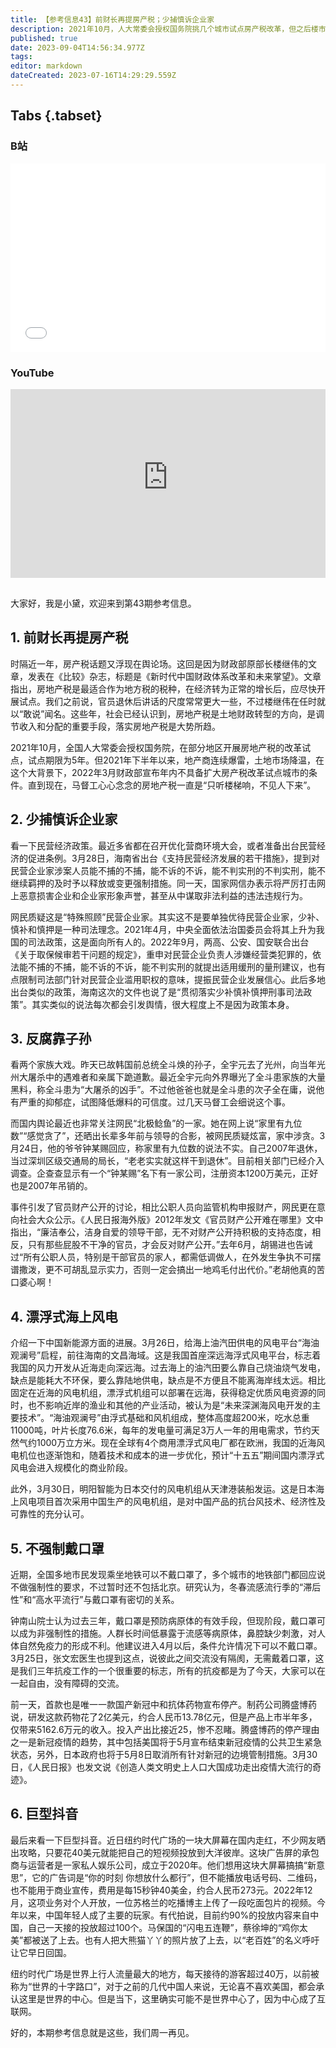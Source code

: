 ```yaml
---
title: 【参考信息43】前财长再提房产税；少捕慎诉企业家
description: 2021年10月，人大常委会授权国务院挑几个城市试点房产税改革，但之后楼市降温，2022年3月财政部说年内不具备扩大房产税改革试点城市的条件，到现在依然“只听楼梯响，不见人下来”。最近，海南省政府说“对民营企业家涉案人员能不捕的不捕、能不诉的不诉”，被质疑特殊照顾。这其实是落实中央“少捕慎诉慎押”的司法政策，但几乎每次这么说都会引发舆情，反映的是社会思潮的问题。
published: true
date: 2023-09-04T14:56:34.977Z
tags: 
editor: markdown
dateCreated: 2023-07-16T14:29:29.559Z
---
```


## Tabs {.tabset}
### B站
<div style="position: relative; padding: 30% 45%;">
<iframe style="position: absolute; width: 100%; height: 100%; left: 0; top: 0;" src="//player.bilibili.com/player.html?&bvid=BV1Hk4y1q7sq&page=1&as_wide=1&high_quality=1&danmaku=1&autoplay=0" scrolling="no" border="0" frameborder="no" framespacing="0" allowfullscreen="true"></iframe>
</div>

### YouTube
<div style="position: relative; padding: 30% 45%;">
<iframe style="position: absolute; top: 0; left: 0; width: 100%; height: 100%;" src="https://www.youtube-nocookie.com/embed/YouTubeVID" title="YouTube video player" frameborder="0" allow="accelerometer; autoplay; clipboard-write; encrypted-media; gyroscope; picture-in-picture" allowfullscreen></iframe>
</div>

##
大家好，我是小黛，欢迎来到第43期参考信息。

## 1. 前财长再提房产税
时隔近一年，房产税话题又浮现在舆论场。这回是因为财政部原部长楼继伟的文章，发表在《比较》杂志，标题是《新时代中国财政体系改革和未来掌望》。文章指出，房地产税是最适合作为地方税的税种，在经济转为正常的增长后，应尽快开展试点。我们之前说，官员退休后讲话的尺度常常更大一些，不过楼继伟在任时就以“敢说”闻名。这些年，社会已经认识到，房地产税是土地财政转型的方向，是调节收入和分配的重要手段，落实房地产税是大势所趋。

2021年10月，全国人大常委会授权国务院，在部分地区开展房地产税的改革试点，试点期限为5年。但2021年下半年以来，地产商连续爆雷，土地市场降温，在这个大背景下，2022年3月财政部宣布年内不具备扩大房产税改革试点城市的条件。直到现在，马督工心心念念的房地产税一直是“只听楼梯响，不见人下来”。

## 2. 少捕慎诉企业家

看一下民营经济政策。最近多省都在召开优化营商环境大会，或者准备出台民营经济的促进条例。3月28日，海南省出台《支持民营经济发展的若干措施》，提到对民营企业家涉案人员能不捕的不捕，能不诉的不诉，能不判实刑的不判实刑，能不继续羁押的及时予以释放或变更强制措施。同一天，国家网信办表示将严厉打击网上恶意损害企业和企业家形象声誉，甚至从中谋取非法利益的违法违规行为。

网民质疑这是“特殊照顾”民营企业家。其实这不是要单独优待民营企业家，少补、慎补和慎押是一种司法理念。2021年4月，中央全面依法治国委员会将其上升为我国的司法政策，这是面向所有人的。2022年9月，两高、公安、国安联合出台《关于取保候审若干问题的规定》，重申对民营企业负责人涉嫌经营类犯罪的，依法能不捕的不捕，能不诉的不诉，能不判实刑的就提出适用缓刑的量刑建议，也有点限制司法部门针对民营企业滥用职权的意味，提振民营企业发展信心。此后多地出台类似的政策，海南这次的文件也说了是“贯彻落实少补慎补慎押刑事司法政策”。其实类似的说法每次都会引发舆情，很大程度上不是因为政策本身。

## 3. 反腐靠子孙

看两个家族大戏。昨天已故韩国前总统全斗焕的孙子，全宇元去了光州，向当年光州大屠杀中的遇难者和亲属下跪道歉。最近全宇元向外界曝光了全斗患家族的大量黑料，称全斗患为“大屠杀的凶手”。不过他爸爸也就是全斗患的次子全在庸，说他有严重的抑郁症，试图降低爆料的可信度。过几天马督工会细说这个事。

而国内舆论最近也非常关注网民“北极鲶鱼”的一家。她在网上说“家里有九位数”“感觉贪了”，还晒出长辈多年前与领导的合影，被网民质疑炫富，家中涉贪。3月24日，他的爷爷钟某赐回应，称家里有九位数的说法不实。自己2007年退休，当过深圳区级交通局的局长，“老老实实就这样干到退休”。目前相关部门已经介入调查。企查查显示有一个“钟某赐”名下有一家公司，注册资本1200万美元，正好也是2007年吊销的。

事件引发了官员财产公开的讨论，相比公职人员向监管机构申报财产，网民更在意向社会大众公示。《人民日报海外版》2012年发文《官员财产公开难在哪里》文中指出，“廉洁奉公，洁身自爱的领导干部，无不对财产公开持积极的支持态度，相反，只有那些屁股不干净的官员，才会反对财产公开。”去年6月，胡锡进也告诫过“所有公职人员，特别是干部官员的家人，都需低调做人，在外发生争执不可摆谱撒泼，更不可胡乱显示实力，否则一定会搞出一地鸡毛付出代价。”老胡他真的苦口婆心啊！


## 4. 漂浮式海上风电

介绍一下中国新能源方面的进展。3月26日，给海上油汽田供电的风电平台“海油观澜号”启程，前往海南的文昌海域。这是我国首座深远海浮式风电平台，标志着我国的风力开发从近海走向深远海。过去海上的油汽田要么靠自己烧油烧气发电，缺点是能耗大不环保，要么靠陆地供电，缺点是不方便且不能离海岸线太远。相比固定在近海的风电机组，漂浮式机组可以部署在远海，获得稳定优质风电资源的同时，也不影响近岸的渔业和其他的产业活动，被认为是“未来深渊海风电开发的主要技术”。“海油观澜号”由浮式基础和风机组成，整体高度超200米，吃水总重11000吨，叶片长度76.6米，每年的发电量可满足3万人一年的用电需求，节约天然气约1000万立方米。现在全球有4个商用漂浮式风电厂都在欧洲，我国的近海风电机位也逐渐饱和，随着技术和成本的进一步优化，预计“十五五”期间国内漂浮式风电会进入规模化的商业阶段。

此外，3月30日，明阳智能为日本交付的风电机组从天津港装船发运。这是日本海上风电项目首次采用中国生产的风电机组，是对中国产品的抗台风技术、经济性及可靠性的充分认可。


## 5. 不强制戴口罩

近期，全国多地市民发现乘坐地铁可以不戴口罩了，多个城市的地铁部门都回应说不做强制性的要求，不过暂时还不包括北京。研究认为，冬春流感流行季的“滞后性”和“高水平流行”与戴口罩有密切的关系。

钟南山院士认为过去三年，戴口罩是预防病原体的有效手段，但现阶段，戴口罩可以成为非强制性的措施。人群长时间低暴露于流感等病原体，鼻腔缺少刺激，对人体自然免疫力的形成不利。他建议进入4月以后，条件允许情况下可以不戴口罩。3月25日，张文宏医生也提到这点，说彼此之间交流没有隔阂，无需戴着口罩，这是我们三年抗疫工作的一个很重要的标志，所有的抗疫都是为了今天，大家可以在一起自由，没有障碍的交流。

前一天，首款也是唯一一款国产新冠中和抗体药物宣布停产。制药公司腾盛博药说，研发这款药物花了2亿美元，约合人民币13.78亿元，但是产品上市半年多，仅带来5162.6万元的收入。投入产出比接近25，惨不忍睹。腾盛博药的停产理由之一是新冠疫情的趋势，其中包括美国将于5月宣布结束新冠疫情的公共卫生紧急状态，另外，日本政府也将于5月8日取消所有针对新冠的边境管制措施。3月30日，《人民日报》也发文说《创造人类文明史上人口大国成功走出疫情大流行的奇迹》。

## 6. 巨型抖音

最后来看一下巨型抖音。近日纽约时代广场的一块大屏幕在国内走红，不少网友晒出攻略，只要花40美元就能把自己的短视频投放到大洋彼岸。这块广告屏的承包商与运营者是一家私人娱乐公司，成立于2020年。他们想用这块大屏幕搞搞“新意思”，它的广告词是“你的时刻 你想放什么都行”，但不能播放电话号码、二维码，也不能用于商业宣传，费用是每15秒钟40美金，约合人民币273元。2022年12月，这项业务对个人开放，一位苏格兰的吃播博主上传了一段吃面包片的视频。今年以来，中国年轻人成了主要的玩家。有代拍说，目前约90%的投放内容来自中国，自己一天接的投放超过100个。马保国的“闪电五连鞭”，蔡徐坤的“鸡你太美”都被送了上去。也有人把大熊猫丫丫的照片放了上去，以“老百姓”的名义呼吁让它早日回国。

纽约时代广场是世界上行人流量最大的地方，每天接待的游客超过40万，以前被称为“世界的十字路口”，对于之前的几代中国人来说，无论喜不喜欢美国，都会承认这里是世界的中心。但是当下，这里确实可能不是世界中心了，因为中心成了互联网。

好的，本期参考信息就是这些，我们周一再见。
